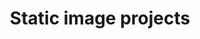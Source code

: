 ---
order: 9

layout: categories
mode: dark

title: 'Static image projects'
category: 'Static Image'

excerpt: 'Projects dealing with and/or falling within the realm of static image-based media forms.'
exordium_backup: 'Here are projects dealing with and/or falling within the realm of static image-based media forms.'

published: true
---